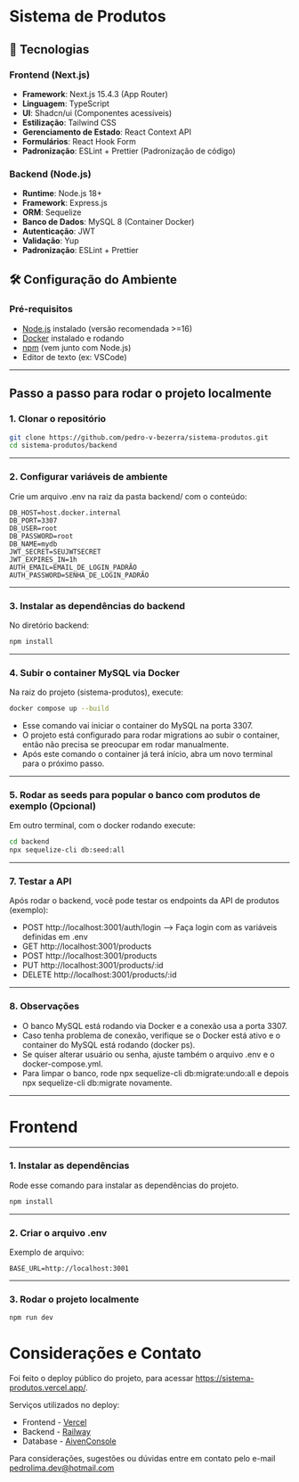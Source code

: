 # Sistema de Produtos

## 🚀 Tecnologias

### Frontend (Next.js)
- **Framework**: Next.js 15.4.3 (App Router)
- **Linguagem**: TypeScript
- **UI**: Shadcn/ui (Componentes acessíveis)
- **Estilização**: Tailwind CSS
- **Gerenciamento de Estado**: React Context API
- **Formulários**: React Hook Form
- **Padronização**: ESLint + Prettier (Padronização de código)

### Backend (Node.js)
- **Runtime**: Node.js 18+
- **Framework**: Express.js
- **ORM**: Sequelize
- **Banco de Dados**: MySQL 8 (Container Docker)
- **Autenticação**: JWT
- **Validação**: Yup
- **Padronização**: ESLint + Prettier

## 🛠️ Configuração do Ambiente

### Pré-requisitos
- [Node.js](https://nodejs.org/) instalado (versão recomendada >=16)
- [Docker](https://www.docker.com/) instalado e rodando
- [npm](https://www.npmjs.com/) (vem junto com Node.js)
- Editor de texto (ex: VSCode)

---

## Passo a passo para rodar o projeto localmente

### 1. Clonar o repositório

```bash
git clone https://github.com/pedro-v-bezerra/sistema-produtos.git
cd sistema-produtos/backend
```

---

### 2. Configurar variáveis de ambiente

Crie um arquivo .env na raiz da pasta backend/ com o conteúdo:
```
DB_HOST=host.docker.internal
DB_PORT=3307
DB_USER=root
DB_PASSWORD=root
DB_NAME=mydb
JWT_SECRET=SEUJWTSECRET
JWT_EXPIRES_IN=1h
AUTH_EMAIL=EMAIL_DE_LOGIN_PADRÃO
AUTH_PASSWORD=SENHA_DE_LOGIN_PADRÃO
```
---

### 3. Instalar as dependências do backend

No diretório backend:

```bash
npm install
```

---

### 4. Subir o container MySQL via Docker

Na raiz do projeto (sistema-produtos), execute:

```bash
docker compose up --build
```

- Esse comando vai iniciar o container do MySQL na porta 3307.
- O projeto está configurado para rodar migrations ao subir o container, então não precisa se preocupar em rodar manualmente.
- Após este comando o container já terá início, abra um novo terminal para o próximo passo.

---

### 5. Rodar as seeds para popular o banco com produtos de exemplo (Opcional)

Em outro terminal, com o docker rodando execute:

```bash
cd backend
npx sequelize-cli db:seed:all
```

---

### 7. Testar a API

Após rodar o backend, você pode testar os endpoints da API de produtos (exemplo):
- POST http://localhost:3001/auth/login --> Faça login com as variáveis definidas em .env
- GET http://localhost:3001/products
- POST http://localhost:3001/products
- PUT http://localhost:3001/products/:id
- DELETE http://localhost:3001/products/:id

---

### 8. Observações

- O banco MySQL está rodando via Docker e a conexão usa a porta 3307.
- Caso tenha problema de conexão, verifique se o Docker está ativo e o container do MySQL está rodando (docker ps).
- Se quiser alterar usuário ou senha, ajuste também o arquivo .env e o docker-compose.yml.
- Para limpar o banco, rode npx sequelize-cli db:migrate:undo:all e depois npx sequelize-cli db:migrate novamente.

---
# Frontend

---

### 1. Instalar as dependências

Rode esse comando para instalar as dependências do projeto.

```bash
npm install
```

---

### 2. Criar o arquivo .env

Exemplo de arquivo:
```
BASE_URL=http://localhost:3001
```

---

### 3. Rodar o projeto localmente

```bash
npm run dev
```

# Considerações e Contato
Foi feito o deploy público do projeto, para acessar https://sistema-produtos.vercel.app/.


Serviços utilizados no deploy:
- Frontend - [Vercel](https://vercel.com/)
- Backend - [Railway](https://railway.com/)
- Database - [AivenConsole](https://console.aiven.io/)


Para considerações, sugestões ou dúvidas entre em contato pelo e-mail pedrolima.dev@hotmail.com
